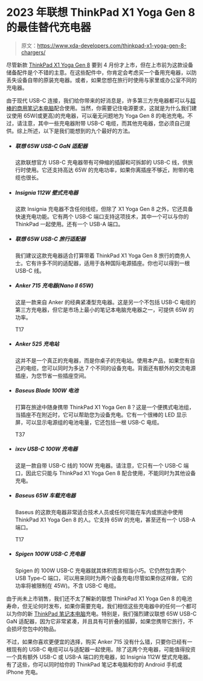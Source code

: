 # 2023 年联想 ThinkPad X1 Yoga Gen 8 的最佳替代充电器

> 原文：<https://www.xda-developers.com/thinkpad-x1-yoga-gen-8-chargers/>

尽管新款 [ThinkPad X1 Yoga Gen 8](https://www.xda-developers.com/lenovo-thinkpad-x1-yoga-gen-8/) 要到 4 月份才上市，但在上市前为这款设备储备配件是个不错的主意。在这些配件中，你肯定会考虑买一个备用充电器，以防丢失设备自带的原装充电器。或者，如果您想在旅行时使用与家里或办公室不同的充电器。

由于现代 USB-C 连接，我们给你带来的好消息是，许多第三方充电器都可以与[超棒的商用笔记本电脑](https://www.xda-developers.com/best-business-laptops/)配合使用。当然，你需要记住电源要求，这就是为什么我们建议使用 65W(或更高)的充电器，可以毫无问题地为 Yoga Gen 8 的电池充电。不过，请注意，其中一些充电器附带 USB-C 电缆，而其他充电器，您必须自己提供。综上所述，以下是我们能想到的九个最好的方法。

*   ##### 联想 65W USB-C GaN 适配器

    这款联想官方 USB-C 充电器带有可伸缩的插脚和可拆卸的 USB-C 线，供旅行时使用。它还支持高达 65W 的充电功率，如果你离插座不够近，附带的电缆也很长。

*   ##### Insignia 112W 壁式充电器

    这款 Insignia 充电器不含任何线缆，但除了 X1 Yoga Gen 8 之外，它还具备快速充电功能。它有两个 USB-C 端口支持这项技术，其中一个可以与你的 ThinkPad 一起使用。还有一个 USB-A 端口。

*   ##### 联想 65W USB-C 旅行适配器

    我们建议这款充电器适合打算带着 ThinkPad X1 Yoga Gen 8 旅行的商务人士。它有许多不同的适配器，适用于各种国际电源插座。你也可以得到一根 USB-C 线。

*   ##### Anker 715 充电器(Nano II 65W)

    这是一款来自 Anker 的经典紧凑型充电器。这是另一个不包括 USB-C 电缆的第三方充电器，但它是市场上最小的笔记本电脑充电器之一，可提供 65W 的功率。

    T17
*   ##### Anker 525 充电站

    这并不是一个真正的充电器，而是你桌子的充电站。使用本产品，如果您有自己的电缆，您可以同时为多达 7 个不同的设备充电。背面还有额外的交流电源插座，为您节省一些插座空间。

*   ##### Baseus Blade 100W 电池

    打算在旅途中随身携带 ThinkPad X1 Yoga Gen 8？这是一个便携式电池组，当插座不在附近时，它可以帮助您为设备充电。它有一个很棒的 LED 显示屏，可以显示电源组的电池电量，它还包括一根 USB-C 电缆。

    T37
*   ##### ixcv USB-C 100W 充电器

    这是一款自带 USB-C 线的 100W 充电器。请注意，它只有一个 USB-C 端口，因此它只能与 ThinkPad X1 Yoga Gen 8 配合使用，不能同时为其他设备充电。

*   ##### Baseus 65W 车载充电器

    Baseus 的这款充电器非常适合技术人员或任何可能在车内或旅途中使用 ThinkPad X1 Yoga Gen 8 的人。它支持 65W 的充电，甚至还有一个 USB-A 端口。

    T17
*   ##### Spigen 100W USB-C 充电器

    Spigen 的 100W USB-C 充电器就其体积而言相当小巧。它仍然包含两个 USB Type-C 端口，可以用来同时为两个设备充电(尽管如果你这样做，它的功率将被限制在 45W)。不含 USB-C 电缆。

由于尚未上市销售，我们还不太了解新的联想 ThinkPad X1 Yoga Gen 8 的电池寿命，但无论何时发布，如果你需要充电，我们相信这些充电器中的任何一个都可以为你的新 [ThinkPad 笔记本电脑](https://www.xda-developers.com/best-thinkpads/)充电。特别是，我们强烈建议联想 65W USB-C GaN 适配器，因为它非常紧凑，并且具有可折叠的插脚，如果您携带它旅行，不会损坏您包中的物品。

不过，如果你喜欢更便宜的选择，购买 Anker 715 没有什么错，只要你已经有一根现有的 USB-C 电缆可以与适配器一起使用。除了这两个充电器，可能值得投资一个具有额外 USB-C 或 USB-A 端口的充电器，如 Insignia 112W 壁式充电器。有了这些，你可以同时给你的 ThinkPad 笔记本电脑和你的 Android 手机或 iPhone 充电。